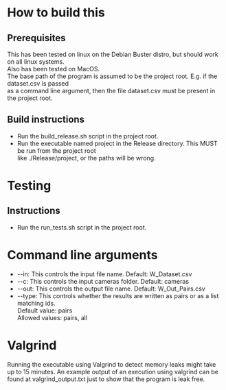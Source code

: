 # How to build this  
## Prerequisites
This has been tested on linux on the Debian Buster distro, but should work on all linux systems.  
Also has been tested on MacOS.  
The base path of the program is assumed to be the project root. E.g. if the dataset.csv is passed  
as a command line argument, then the file dataset.csv must be present in the project root.
## Build instructions
* Run the build_release.sh script in the project root.
* Run the executable named project in the Release directory. This MUST be run from the project root  
like ./Release/project, or the paths will be wrong.

# Testing
## Instructions
* Run the run_tests.sh script in the project root.

# Command line arguments
* --in: This controls the input file name. Default: W_Dataset.csv
* --c: This controls the input cameras folder. Default: cameras
* --out: This controls the output file name. Default: W_Out_Pairs.csv
* --type: This controls whether the results are written as pairs or as a list matching ids.  
Default value: pairs  
Allowed values: pairs, all

# Valgrind 
Running the executable using Valgrind to detect memory leaks might take up to 15 minutes. 
An example output of an execution using valgrind can be found at valgrind_output.txt just to show that the program is leak free.